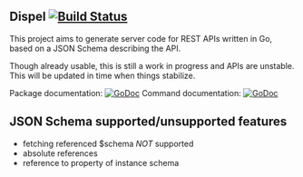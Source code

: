 ## Dispel [![Build Status](https://travis-ci.org/vincent-petithory/dispel.svg?branch=master)](https://travis-ci.org/vincent-petithory/dispel)

This project aims to generate server code for REST APIs written in Go, based on a JSON Schema describing the API.

Though already usable, this is still a work in progress and APIs are unstable.
This will be updated in time when things stabilize.

Package documentation: [![GoDoc](https://godoc.org/github.com/vincent-petithory/dispel?status.png)](https://godoc.org/github.com/vincent-petithory/dispel)
Command documentation: [![GoDoc](https://godoc.org/github.com/vincent-petithory/dispel/cmd/dispel?status.png)](https://godoc.org/github.com/vincent-petithory/dispel/cmd/dispel)

## JSON Schema supported/unsupported features

* fetching referenced $schema _NOT_ supported
* absolute references
* reference to property of instance schema
